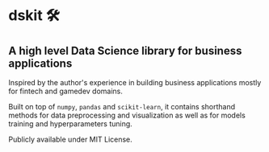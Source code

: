 # dskit 🛠️
## A high level Data Science library for business applications

Inspired by the author's experience in building business applications mostly for fintech and gamedev domains.

Built on top of `numpy`, `pandas` and `scikit-learn`, it contains shorthand methods for data preprocessing and visualization as well as for models training and hyperparameters tuning.

Publicly available under MIT License.
